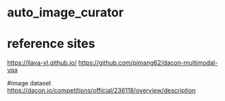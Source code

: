 # auto_image_curator

# reference sites
https://llava-vl.github.io/
https://github.com/pimang62/dacon-multimodal-vqa

#image dataset
https://dacon.io/competitions/official/236118/overview/description
